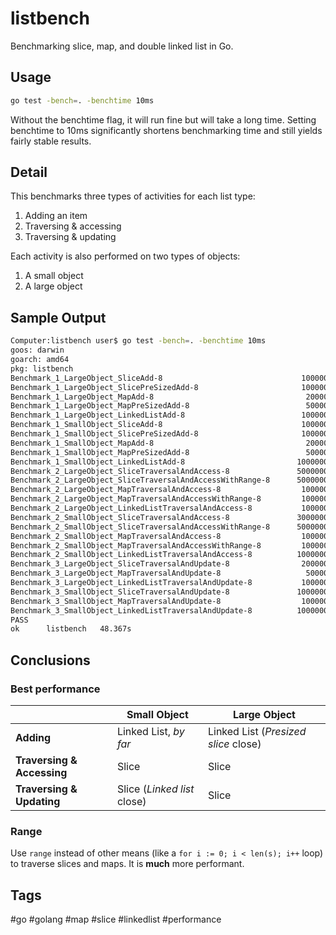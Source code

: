 # listbench
Benchmarking slice, map, and double linked list in Go.

## Usage

```bash
go test -bench=. -benchtime 10ms
```

Without the benchtime flag, it will run fine but will take a long time. Setting benchtime to 10ms significantly shortens benchmarking time and still yields fairly stable results.

## Detail

This benchmarks three types of activities for each list type:
1. Adding an item
2. Traversing & accessing
3. Traversing & updating

Each activity is also performed on two types of objects:
1. A small object
2. A large object

## Sample Output

```bash
Computer:listbench user$ go test -bench=. -benchtime 10ms
goos: darwin
goarch: amd64
pkg: listbench
Benchmark_1_LargeObject_SliceAdd-8                           	 1000000	        21.3 ns/op
Benchmark_1_LargeObject_SlicePreSizedAdd-8                   	 1000000	        10.9 ns/op
Benchmark_1_LargeObject_MapAdd-8                             	  200000	       145 ns/op
Benchmark_1_LargeObject_MapPreSizedAdd-8                     	  500000	        76.8 ns/op
Benchmark_1_LargeObject_LinkedListAdd-8                      	 1000000	        10.2 ns/op
Benchmark_1_SmallObject_SliceAdd-8                           	 1000000	        45.6 ns/op
Benchmark_1_SmallObject_SlicePreSizedAdd-8                   	 1000000	        72.9 ns/op
Benchmark_1_SmallObject_MapAdd-8                             	  200000	        91.4 ns/op
Benchmark_1_SmallObject_MapPreSizedAdd-8                     	  500000	        80.0 ns/op
Benchmark_1_SmallObject_LinkedListAdd-8                      	10000000	         2.77 ns/op
Benchmark_2_LargeObject_SliceTraversalAndAccess-8            	50000000	         0.26 ns/op
Benchmark_2_LargeObject_SliceTraversalAndAccessWithRange-8   	50000000	         0.23 ns/op
Benchmark_2_LargeObject_MapTraversalAndAccess-8              	 1000000	        52.1 ns/op
Benchmark_2_LargeObject_MapTraversalAndAccessWithRange-8     	 1000000	        11.5 ns/op
Benchmark_2_LargeObject_LinkedListTraversalAndAccess-8       	 1000000	        32.9 ns/op
Benchmark_2_SmallObject_SliceTraversalAndAccess-8            	30000000	         0.46 ns/op
Benchmark_2_SmallObject_SliceTraversalAndAccessWithRange-8   	50000000	         0.23 ns/op
Benchmark_2_SmallObject_MapTraversalAndAccess-8              	 1000000	        50.9 ns/op
Benchmark_2_SmallObject_MapTraversalAndAccessWithRange-8     	 1000000	        11.1 ns/op
Benchmark_2_SmallObject_LinkedListTraversalAndAccess-8       	10000000	         2.33 ns/op
Benchmark_3_LargeObject_SliceTraversalAndUpdate-8            	 2000000	         8.92 ns/op
Benchmark_3_LargeObject_MapTraversalAndUpdate-8              	  500000	        46.5 ns/op
Benchmark_3_LargeObject_LinkedListTraversalAndUpdate-8       	 1000000	        28.0 ns/op
Benchmark_3_SmallObject_SliceTraversalAndUpdate-8            	10000000	         2.49 ns/op
Benchmark_3_SmallObject_MapTraversalAndUpdate-8              	 1000000	        42.2 ns/op
Benchmark_3_SmallObject_LinkedListTraversalAndUpdate-8       	10000000	         2.99 ns/op
PASS
ok  	listbench	48.367s
```

## Conclusions
### Best performance

|                              |Small Object                  |Large Object                           |
|------------------------------|------------------------------|---------------------------------------|
|**Adding**                    |Linked List, *by far*         |Linked List (*Presized slice* close)   |
|**Traversing & Accessing**    |Slice                         |Slice                                  |
|**Traversing & Updating**     |Slice (*Linked list* close)   |Slice                                  |

### Range

Use `range` instead of other means (like a `for i := 0; i < len(s); i++` loop) to traverse slices and maps. It is **much** more performant.

## Tags

#go #golang #map #slice #linkedlist #performance
